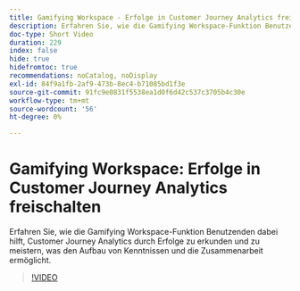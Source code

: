 ```yaml
---
title: Gamifying Workspace - Erfolge in Customer Journey Analytics freischalten
description: Erfahren Sie, wie die Gamifying Workspace-Funktion Benutzenden dabei hilft, Customer Journey Analytics durch Erfolge zu erkunden und zu meistern, was den Aufbau von Kenntnissen und die Zusammenarbeit ermöglicht.
doc-type: Short Video
duration: 229
index: false
hide: true
hidefromtoc: true
recommendations: noCatalog, noDisplay
exl-id: 84f9a1fb-2af9-473b-8ec4-b71085bd1f3e
source-git-commit: 91fc9e0831f5538ea1d0f6d42c537c3705b4c30e
workflow-type: tm+mt
source-wordcount: '56'
ht-degree: 0%

---
```


# Gamifying Workspace: Erfolge in Customer Journey Analytics freischalten

Erfahren Sie, wie die Gamifying Workspace-Funktion Benutzenden dabei hilft, Customer Journey Analytics durch Erfolge zu erkunden und zu meistern, was den Aufbau von Kenntnissen und die Zusammenarbeit ermöglicht.

<!-- 72_S102_3442449_228_gamifying-workspace-unlock-achievements-in-customer-journey-analytics -->
>[!VIDEO](https://video.tv.adobe.com/v/3458360/?learn=on&enablevpops=true)

